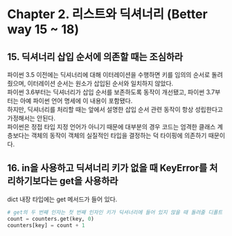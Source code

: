 # Chapter 2. 리스트와 딕셔너리 (Better way 15 ~ 18)

## 15. 딕셔너리 삽입 순서에 의존할 때는 조심하라
파이썬 3.5 이전에는 딕셔너리에 대해 이터레이션을 수행하면 키를 임의의 순서로 돌려줬으며, 이터레이션 순서는 원소가 삽입된 순서와 일치하지 않았다.  
파이썬 3.6부터는 딕셔너리가 삽입 순서를 보존하도록 동작이 개선됐고, 파이썬 3.7부터는 아예 파이썬 언어 명세에 이 내용이 포함됐다.  
하지만, 딕셔너리를 처리할 때는 앞에서 설명한 삽입 순서 관련 동작이 항상 성립한다고 가정해서는 안된다.  
파이썬은 정접 타입 지정 언어가 아니기 때문에 대부분의 경우 코드는 엄격한 클래스 계층보다는 객체의 동작이 객체의 실질적인 타입을 결정하는 덕 타이핑에 의존하기 때문이다.

## 16. in을 사용하고 딕셔너리 키가 없을 때 KeyError를 처리하기보다는 get을 사용하라
dict 내장 타입에는 get 메서드가 들어 있다.
```python
# get의 두 번째 인자는 첫 번째 인자인 키가 딕셔너리에 들어 있지 않을 때 돌려줄 디폴트 값이다.
count = counters.get(key, 0)
counters[key] = count + 1
```